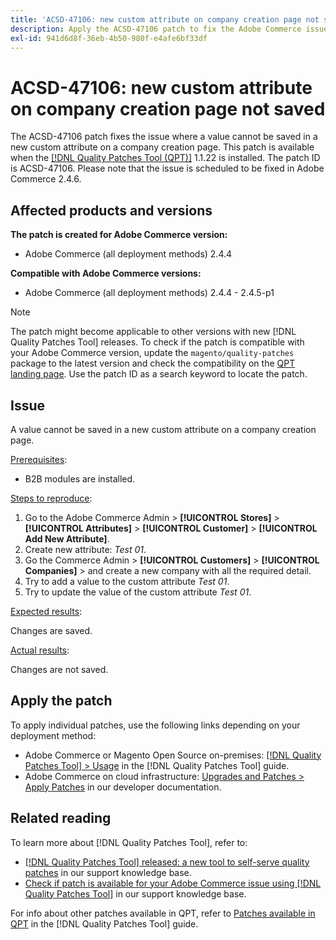 ```yaml
---
title: 'ACSD-47106: new custom attribute on company creation page not saved'
description: Apply the ACSD-47106 patch to fix the Adobe Commerce issue where a value cannot be saved in a new custom attribute on a company creation page.
exl-id: 941d6d8f-36eb-4b50-980f-e4afe6bf33df
---
```

# ACSD-47106: new custom attribute on company creation page not saved

The ACSD-47106 patch fixes the issue where a value cannot be saved in a new custom attribute on a company creation page. This patch is available when the [[!DNL Quality Patches Tool (QPT)]](/help/announcements/adobe-commerce-announcements/magento-quality-patches-released-new-tool-to-self-serve-quality-patches.md) 1.1.22 is installed. The patch ID is ACSD-47106. Please note that the issue is scheduled to be fixed in Adobe Commerce 2.4.6.

## Affected products and versions

**The patch is created for Adobe Commerce version:**

* Adobe Commerce (all deployment methods) 2.4.4

**Compatible with Adobe Commerce versions:**

* Adobe Commerce (all deployment methods) 2.4.4 - 2.4.5-p1

>[!NOTE]
>
>The patch might become applicable to other versions with new [!DNL Quality Patches Tool] releases. To check if the patch is compatible with your Adobe Commerce version, update the `magento/quality-patches` package to the latest version and check the compatibility on the [QPT landing page](https://experienceleague.adobe.com/tools/commerce-quality-patches/index.html). Use the patch ID as a search keyword to locate the patch.

## Issue

A value cannot be saved in a new custom attribute on a company creation page.

<u>Prerequisites</u>:

* B2B modules are installed.

<u>Steps to reproduce</u>:

1. Go to the Adobe Commerce Admin > **[!UICONTROL Stores]** > **[!UICONTROL Attributes]** > **[!UICONTROL Customer]** > **[!UICONTROL Add New Attribute]**. 
1. Create new attribute: _Test 01_.
1. Go the Commerce Admin > **[!UICONTROL Customers]** > **[!UICONTROL Companies]** > and create a new company with all the required detail.
1. Try to add a value to the custom attribute _Test 01_.
1. Try to update the value of the custom attribute _Test 01_.

<u>Expected results</u>:

Changes are saved.

<u>Actual results</u>:

Changes are not saved.

## Apply the patch

To apply individual patches, use the following links depending on your deployment method:

* Adobe Commerce or Magento Open Source on-premises: [[!DNL Quality Patches Tool] > Usage](https://experienceleague.adobe.com/docs/commerce-operations/tools/quality-patches-tool/usage.html) in the [!DNL Quality Patches Tool] guide.
* Adobe Commerce on cloud infrastructure: [Upgrades and Patches > Apply Patches](https://devdocs.magento.com/cloud/project/project-patch.html) in our developer documentation.

## Related reading

To learn more about [!DNL Quality Patches Tool], refer to:

* [[!DNL Quality Patches Tool] released: a new tool to self-serve quality patches](/help/announcements/adobe-commerce-announcements/magento-quality-patches-released-new-tool-to-self-serve-quality-patches.md) in our support knowledge base.
* [Check if patch is available for your Adobe Commerce issue using [!DNL Quality Patches Tool]](/help/support-tools/patches-available-in-qpt-tool/check-patch-for-magento-issue-with-magento-quality-patches.md) in our support knowledge base.

For info about other patches available in QPT, refer to [Patches available in QPT](https://experienceleague.adobe.com/tools/commerce-quality-patches/index.html) in the [!DNL Quality Patches Tool] guide.
